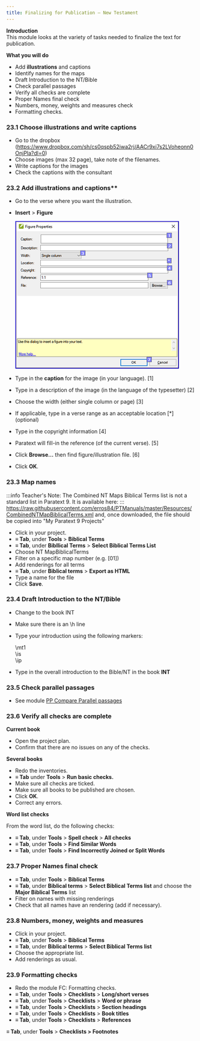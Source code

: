 ```yaml
---
title: Finalizing for Publication – New Testament
---
```



**Introduction**  
This module looks at the variety of tasks needed to finalize the text for publication.

**What you will do**  
-   Add **illustrations** and captions
-   Identify names for the maps
-   Draft Introduction to the NT/Bible
-   Check parallel passages
-   Verify all checks are complete
-   Proper Names final check
-   Numbers, money, weights and measures check
-   Formatting checks.

### 23.1 Choose illustrations and write captions
-   Go to the dropbox (https://www.dropbox.com/sh/cs0qspb52iwa2rj/AACr9xi7s2LVoheonn0OnjPla?dl=0)
-   Choose images (max 32 page), take note of the filenames.
-   Write captions for the images
-   Check the captions with the consultant

### 23.2 Add illustrations and captions**
-   Go to the verse where you want the illustration.
-   **Insert** \> **Figure**

    ![wordml://120.png](../media/fb70e0ddcbc63dd2bb034656c3e4e296.png)

-   Type in the **caption** for the image (in your language). [1]
-   Type in a description of the image (in the language of the typesetter) [2]
-   Choose the width (either single column or page) [3]
-   If applicable, type in a verse range as an acceptable location [\*] (optional)
-   Type in the copyright information [4]
-   Paratext will fill-in the reference (of the current verse). [5]
-   Click **Browse...** then find figure/illustration file. [6]
-   Click **OK**.

### 23.3 Map names

:::info
Teacher's Note: The Combined NT Maps Biblical Terms list is not a standard list in Paratext 9. It is available here: 
:::
<https://raw.githubusercontent.com/erros84/PTManuals/master/Resources/CombinedNTMapBiblicalTerms.xml> and, once downloaded, the file should be copied into "My Paratext 9 Projects"  

-   Click in your project.
-   **≡ Tab**, under **Tools** \> **Biblical Terms**
-   **≡ Tab**, under **Bibllical Terms** \> **Select Biblical Terms List**
-   Choose NT MapBiblicalTerms
-   Filter on a specific map number (e.g. [01])
-   Add renderings for all terms
-   **≡ Tab**, under **Biblical terms** \> **Export as HTML**
-   Type a name for the file
-   Click **Save**.

### 23.4 Draft Introduction to the NT/Bible

-   Change to the book INT
-   Make sure there is an \\h line
-   Type your introduction using the following markers:

    \\mt1  
    \\is  
    \\ip
    
-   Type in the overall introduction to the Bible/NT in the book **INT**

### 23.5 Check parallel passages

-   See module [PP Compare Parallel passages](PP.md)

### 23.6 Verify all checks are complete

**Current book**

-   Open the project plan.
-   Confirm that there are no issues on any of the checks.

**Several books**

-   Redo the inventories.
-   **≡ Tab** under **Tools** \> **Run basic checks.**
-   Make sure all checks are ticked.
-   Make sure all books to be published are chosen.
-   Click **OK**.
-   Correct any errors.

**Word list checks**

From the word list, do the following checks:

-   **≡ Tab**, under **Tools** \> **Spell check** \> **All checks**
-   **≡ Tab**, under **Tools** \> **Find Similar Words**
-   **≡ Tab**, under **Tools** \> **Find Incorrectly Joined or Split Words**

### 23.7 Proper Names final check

-   **≡ Tab**, under **Tools** \> **Biblical Terms**
-   **≡ Tab**, under **Biblical terms** \> **Select Biblical Terms list** and choose the **Major Biblical Terms** list
-   Filter on names with missing renderings
-   Check that all names have an rendering (add if necessary).

### 23.8 Numbers, money, weights and measures

-   Click in your project.
-   **≡ Tab**, under **Tools** \> **Biblical Terms**
-   **≡ Tab**, under **Biblical terms** \> **Select Biblical Terms list**
-   Choose the appropriate list.
-   Add renderings as usual.

### 23.9 Formatting checks

-   Redo the module FC: Formatting checks.
-   **≡ Tab**, under **Tools** \> **Checklists** \> **Long/short verses**
-   **≡ Tab**, under **Tools** \> **Checklists** \> **Word or phrase**
-   **≡ Tab**, under **Tools** \> **Checklists** \> **Section headings**
-   **≡ Tab**, under **Tools** \> **Checklists** \> **Book titles**
-   **≡ Tab**, under **Tools** \> **Checklists** \> **References**

**≡ Tab**, under **Tools** \> **Checklists \> Footnotes**
